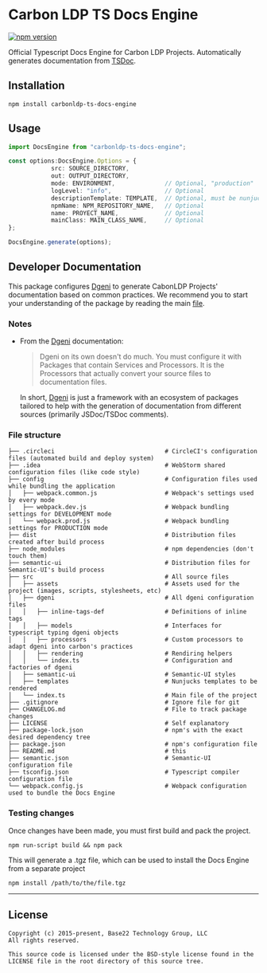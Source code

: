 # Carbon LDP TS Docs Engine

[![npm version][npm-image]][npm-url]


Official Typescript Docs Engine for Carbon LDP Projects. Automatically generates documentation from [TSDoc](https://github.com/microsoft/tsdoc).

## Installation

	npm install carbonldp-ts-docs-engine

## Usage

```typescript
import DocsEngine from "carbonldp-ts-docs-engine";

const options:DocsEngine.Options = {
			src: SOURCE_DIRECTORY,
			out: OUTPUT_DIRECTORY,
			mode: ENVIRONMENT, 				// Optional, "production" | "development"
			logLevel: "info", 				// Optional
			descriptionTemplate: TEMPLATE, 	// Optional, must be nunjucks file
			npmName: NPM_REPOSITORY_NAME,	// Optional
			name: PROYECT_NAME,				// Optional
			mainClass: MAIN_CLASS_NAME,		// Optional
};

DocsEngine.generate(options);

```

## Developer Documentation

This package configures [Dgeni] to generate CabonLDP Projects' documentation based on common practices. We recommend you to start your understanding of the package by reading the main [file](../src/dgeni/index.ts).

### Notes

- From the [Dgeni] documentation:<br>
	> Dgeni on its own doesn't do much. You must configure it with Packages that contain Services and Processors. It is the Processors that actually convert your source files to documentation files.
	
	In short, [Dgeni] is just a framework with an ecosystem of packages tailored to help with the generation of 
	documentation from different sources (primarily JSDoc/TSDoc comments).

### File structure

```
├── .circleci                           	# CircleCI's configuration files (automated build and deploy system)
├── .idea    	                            # WebStorm shared configuration files (like code style)
├── config                              	# Configuration files used while bundling the application
│   ├── webpack.common.js               	# Webpack's settings used by every mode
│   ├── webpack.dev.js                 		# Webpack bundling settings for DEVELOPMENT mode
│   └── webpack.prod.js                 	# Webpack bundling settings for PRODUCTION mode
├── dist                                    # Distribution files created after build process
├── node_modules                            # npm dependencies (don't touch them) 
├── semantic-ui                             # Distribution files for Semantic-UI's build process
├── src		                                # All source files
│   ├── assets       	                  	# Assets used for the project (images, scripts, stylesheets, etc)
│   ├── dgeni       	                  	# All dgeni configuration files
│	│   ├── inline-tags-def					# Definitions of inline tags
│	│   ├── models 							# Interfaces for typescript typing dgeni objects
│	│   ├── processors 						# Custom processors to adapt dgeni into carbon's practices
│	│   ├── rendering						# Rendiring helpers
│	│   └── index.ts    					# Configuration and factories of dgeni 
│   ├── semantic-ui    	                  	# Semantic-UI styles
│   ├── templates      	                  	# Nunjucks templates to be rendered
│   └── index.ts 		                   	# Main file of the project
├── .gitignore                          	# Ignore file for git
├── CHANGELOG.md                        	# File to track package changes
├── LICENSE                             	# Self explanatory
├── package-lock.json                   	# npm's with the exact desired dependency tree
├── package.json                            # npm's configuration file
├── README.md                               # this
├── semantic.json                           # Semantic-UI configuration file
├── tsconfig.json                       	# Typescript compiler configuration file
└── webpack.config.js                   	# Webpack configuration used to bundle the Docs Engine

```

### Testing changes

Once changes have been made, you must first build and pack the project.

	npm run-script build && npm pack
	
This will generate a .tgz file, which can be used to install the Docs Engine from a separate project

	npm install /path/to/the/file.tgz

[Dgeni]: https://github.com/angular/dgeni
[Dgeni packages]: https://github.com/angular/dgeni#packages
[npm-image]: https://img.shields.io/npm/v/carbonldp-ts-docs-engine?style=flat-square
[npm-url]: https://www.npmjs.com/package/carbonldp-ts-docs-engine

---

## License

	Copyright (c) 2015-present, Base22 Technology Group, LLC
	All rights reserved.

	This source code is licensed under the BSD-style license found in the
	LICENSE file in the root directory of this source tree.